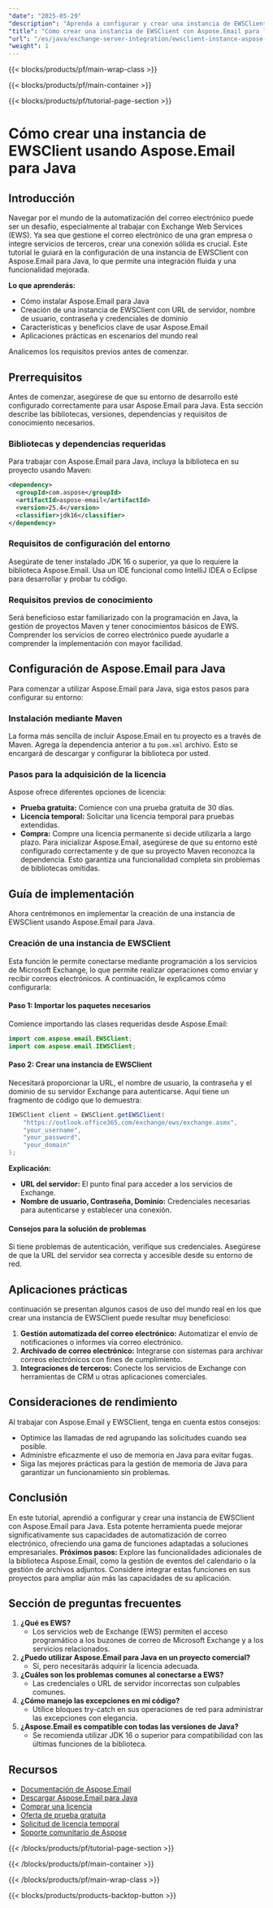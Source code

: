 ```yaml
---
"date": "2025-05-29"
"description": "Aprenda a configurar y crear una instancia de EWSClient con Aspose.Email para Java, lo que permite una integración perfecta con el servidor Exchange y una automatización mejorada del correo electrónico."
"title": "Cómo crear una instancia de EWSClient con Aspose.Email para la guía de integración de Java y Exchange Server"
"url": "/es/java/exchange-server-integration/ewsclient-instance-aspose-email-java/"
"weight": 1
---
```


{{< blocks/products/pf/main-wrap-class >}}

{{< blocks/products/pf/main-container >}}

{{< blocks/products/pf/tutorial-page-section >}}
# Cómo crear una instancia de EWSClient usando Aspose.Email para Java
## Introducción
Navegar por el mundo de la automatización del correo electrónico puede ser un desafío, especialmente al trabajar con Exchange Web Services (EWS). Ya sea que gestione el correo electrónico de una gran empresa o integre servicios de terceros, crear una conexión sólida es crucial. Este tutorial le guiará en la configuración de una instancia de EWSClient con Aspose.Email para Java, lo que permite una integración fluida y una funcionalidad mejorada.

**Lo que aprenderás:**
- Cómo instalar Aspose.Email para Java
- Creación de una instancia de EWSClient con URL de servidor, nombre de usuario, contraseña y credenciales de dominio
- Características y beneficios clave de usar Aspose.Email
- Aplicaciones prácticas en escenarios del mundo real

Analicemos los requisitos previos antes de comenzar.
## Prerrequisitos
Antes de comenzar, asegúrese de que su entorno de desarrollo esté configurado correctamente para usar Aspose.Email para Java. Esta sección describe las bibliotecas, versiones, dependencias y requisitos de conocimiento necesarios.
### Bibliotecas y dependencias requeridas
Para trabajar con Aspose.Email para Java, incluya la biblioteca en su proyecto usando Maven:
```xml
<dependency>
  <groupId>com.aspose</groupId>
  <artifactId>aspose-email</artifactId>
  <version>25.4</version>
  <classifier>jdk16</classifier>
</dependency>
```
### Requisitos de configuración del entorno
Asegúrate de tener instalado JDK 16 o superior, ya que lo requiere la biblioteca Aspose.Email. Usa un IDE funcional como IntelliJ IDEA o Eclipse para desarrollar y probar tu código.
### Requisitos previos de conocimiento
Será beneficioso estar familiarizado con la programación en Java, la gestión de proyectos Maven y tener conocimientos básicos de EWS. Comprender los servicios de correo electrónico puede ayudarle a comprender la implementación con mayor facilidad.
## Configuración de Aspose.Email para Java
Para comenzar a utilizar Aspose.Email para Java, siga estos pasos para configurar su entorno:
### Instalación mediante Maven
La forma más sencilla de incluir Aspose.Email en tu proyecto es a través de Maven. Agrega la dependencia anterior a tu `pom.xml` archivo. Esto se encargará de descargar y configurar la biblioteca por usted.
### Pasos para la adquisición de la licencia
Aspose ofrece diferentes opciones de licencia:
- **Prueba gratuita:** Comience con una prueba gratuita de 30 días.
- **Licencia temporal:** Solicitar una licencia temporal para pruebas extendidas.
- **Compra:** Compre una licencia permanente si decide utilizarla a largo plazo.
Para inicializar Aspose.Email, asegúrese de que su entorno esté configurado correctamente y de que su proyecto Maven reconozca la dependencia. Esto garantiza una funcionalidad completa sin problemas de bibliotecas omitidas.
## Guía de implementación
Ahora centrémonos en implementar la creación de una instancia de EWSClient usando Aspose.Email para Java.
### Creación de una instancia de EWSClient
Esta función le permite conectarse mediante programación a los servicios de Microsoft Exchange, lo que permite realizar operaciones como enviar y recibir correos electrónicos. A continuación, le explicamos cómo configurarla:
#### Paso 1: Importar los paquetes necesarios
Comience importando las clases requeridas desde Aspose.Email:
```java
import com.aspose.email.EWSClient;
import com.aspose.email.IEWSClient;
```
#### Paso 2: Crear una instancia de EWSClient
Necesitará proporcionar la URL, el nombre de usuario, la contraseña y el dominio de su servidor Exchange para autenticarse. Aquí tiene un fragmento de código que lo demuestra:
```java
IEWSClient client = EWSClient.getEWSClient(
    "https://outlook.office365.com/exchange/ews/exchange.asmx",
    "your_username",
    "your_password",
    "your_domain"
);
```
**Explicación:**
- **URL del servidor:** El punto final para acceder a los servicios de Exchange.
- **Nombre de usuario, Contraseña, Dominio:** Credenciales necesarias para autenticarse y establecer una conexión.
#### Consejos para la solución de problemas
Si tiene problemas de autenticación, verifique sus credenciales. Asegúrese de que la URL del servidor sea correcta y accesible desde su entorno de red.
## Aplicaciones prácticas
continuación se presentan algunos casos de uso del mundo real en los que crear una instancia de EWSClient puede resultar muy beneficioso:
1. **Gestión automatizada del correo electrónico:** Automatizar el envío de notificaciones o informes vía correo electrónico.
2. **Archivado de correo electrónico:** Integrarse con sistemas para archivar correos electrónicos con fines de cumplimiento.
3. **Integraciones de terceros:** Conecte los servicios de Exchange con herramientas de CRM u otras aplicaciones comerciales.
## Consideraciones de rendimiento
Al trabajar con Aspose.Email y EWSClient, tenga en cuenta estos consejos:
- Optimice las llamadas de red agrupando las solicitudes cuando sea posible.
- Administre eficazmente el uso de memoria en Java para evitar fugas.
- Siga las mejores prácticas para la gestión de memoria de Java para garantizar un funcionamiento sin problemas.
## Conclusión
En este tutorial, aprendió a configurar y crear una instancia de EWSClient con Aspose.Email para Java. Esta potente herramienta puede mejorar significativamente sus capacidades de automatización de correo electrónico, ofreciendo una gama de funciones adaptadas a soluciones empresariales.
**Próximos pasos:**
Explore las funcionalidades adicionales de la biblioteca Aspose.Email, como la gestión de eventos del calendario o la gestión de archivos adjuntos. Considere integrar estas funciones en sus proyectos para ampliar aún más las capacidades de su aplicación.
## Sección de preguntas frecuentes
1. **¿Qué es EWS?**
   - Los servicios web de Exchange (EWS) permiten el acceso programático a los buzones de correo de Microsoft Exchange y a los servicios relacionados.
2. **¿Puedo utilizar Aspose.Email para Java en un proyecto comercial?**
   - Sí, pero necesitarás adquirir la licencia adecuada.
3. **¿Cuáles son los problemas comunes al conectarse a EWS?**
   - Las credenciales o URL de servidor incorrectas son culpables comunes.
4. **¿Cómo manejo las excepciones en mi código?**
   - Utilice bloques try-catch en sus operaciones de red para administrar las excepciones con elegancia.
5. **¿Aspose.Email es compatible con todas las versiones de Java?**
   - Se recomienda utilizar JDK 16 o superior para compatibilidad con las últimas funciones de la biblioteca.
## Recursos
- [Documentación de Aspose.Email](https://reference.aspose.com/email/java/)
- [Descargar Aspose.Email para Java](https://releases.aspose.com/email/java/)
- [Comprar una licencia](https://purchase.aspose.com/buy)
- [Oferta de prueba gratuita](https://releases.aspose.com/email/java/)
- [Solicitud de licencia temporal](https://purchase.aspose.com/temporary-license/)
- [Soporte comunitario de Aspose](https://forum.aspose.com/c/email/10)

{{< /blocks/products/pf/tutorial-page-section >}}

{{< /blocks/products/pf/main-container >}}

{{< /blocks/products/pf/main-wrap-class >}}

{{< blocks/products/products-backtop-button >}}